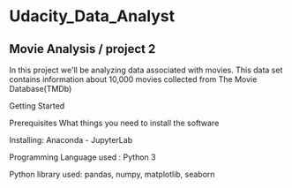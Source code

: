 # Udacity_Data_Analyst
## Movie Analysis / project 2
In this project we'll be analyzing data associated with movies. This data set contains information about 10,000 movies collected from The Movie Database(TMDb)

Getting Started

Prerequisites
What things you need to install the software 


Installing: Anaconda - JupyterLab
 
 Programming Language used : Python 3
 
  Python library used: 
 pandas, numpy, matplotlib, seaborn 

